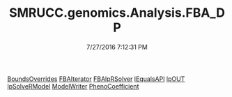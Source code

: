 ﻿---
title: SMRUCC.genomics.Analysis.FBA_DP
date: 7/27/2016 7:12:31 PM
---

[BoundsOverrides](T-SMRUCC.genomics.Analysis.FBA_DP.BoundsOverrides.html)
[FBAIterator](T-SMRUCC.genomics.Analysis.FBA_DP.FBAIterator.html)
[FBAlpRSolver](T-SMRUCC.genomics.Analysis.FBA_DP.FBAlpRSolver.html)
[IEqualsAPI](T-SMRUCC.genomics.Analysis.FBA_DP.IEqualsAPI.html)
[lpOUT](T-SMRUCC.genomics.Analysis.FBA_DP.lpOUT.html)
[lpSolveRModel](T-SMRUCC.genomics.Analysis.FBA_DP.lpSolveRModel.html)
[ModelWriter](T-SMRUCC.genomics.Analysis.FBA_DP.ModelWriter.html)
[PhenoCoefficient](T-SMRUCC.genomics.Analysis.FBA_DP.PhenoCoefficient.html)
